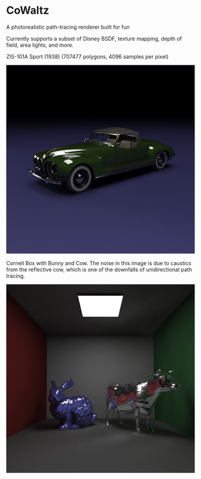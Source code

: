 # CoWaltz

A photorealistic path-tracing renderer built for fun

Currently supports a subset of Disney BSDF, texture mapping, depth of field, area lights, and more.



ZIS-101A Sport (1938) (707477 polygons, 4096 samples per pixel)

![Car Render](ProgressPics/Car.jpeg)


Cornell Box with Bunny and Cow. The noise in this image is due to caustics from the reflective cow, which is one of the downfalls of unidirectional path tracing.

![CornellBox](ProgressPics/CornellBox.png)
